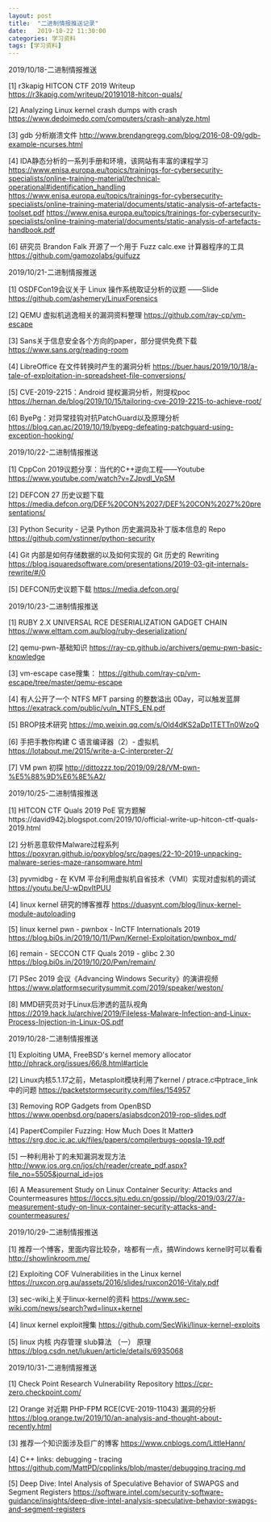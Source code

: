 ```yaml
---
layout: post
title:  "二进制情报推送记录"
date:   2019-10-22 11:30:00
categories: 学习资料
tags: [学习资料]
---
```


<!-- more -->

2019/10/18-二进制情报推送

[1] r3kapig HITCON CTF 2019 Writeup 
https://r3kapig.com/writeup/20191018-hitcon-quals/

[2] Analyzing Linux kernel crash dumps with crash 
https://www.dedoimedo.com/computers/crash-analyze.html

[3] gdb 分析崩溃文件 
http://www.brendangregg.com/blog/2016-08-09/gdb-example-ncurses.html

[4] IDA静态分析的一系列手册和环境，该网站有丰富的课程学习
https://www.enisa.europa.eu/topics/trainings-for-cybersecurity-specialists/online-training-material/technical-operational#identification_handling
https://www.enisa.europa.eu/topics/trainings-for-cybersecurity-specialists/online-training-material/documents/static-analysis-of-artefacts-toolset.pdf
https://www.enisa.europa.eu/topics/trainings-for-cybersecurity-specialists/online-training-material/documents/static-analysis-of-artefacts-handbook.pdf

[6] 研究员 Brandon Falk 开源了一个用于 Fuzz calc.exe 计算器程序的工具 
https://github.com/gamozolabs/guifuzz

2019/10/21-二进制情报推送

[1] OSDFCon19会议关于 Linux 操作系统取证分析的议题 ——Slide
https://github.com/ashemery/LinuxForensics

[2] QEMU 虚拟机逃逸相关的漏洞资料整理
https://github.com/ray-cp/vm-escape

[3] Sans关于信息安全各个方向的paper，部分提供免费下载
https://www.sans.org/reading-room

[4] LibreOffice 在文件转换时产生的漏洞分析
https://buer.haus/2019/10/18/a-tale-of-exploitation-in-spreadsheet-file-conversions/

[5] CVE-2019-2215：Android 提权漏洞分析，附提权poc
https://hernan.de/blog/2019/10/15/tailoring-cve-2019-2215-to-achieve-root/

[6] ByePg：对异常挂钩对抗PatchGuard以及原理分析
https://blog.can.ac/2019/10/19/byepg-defeating-patchguard-using-exception-hooking/

2019/10/22-二进制情报推送

[1] CppCon 2019议题分享：当代的C++逆向工程——Youtube
https://www.youtube.com/watch?v=ZJpvdl_VpSM

[2] DEFCON 27 历史议题下载
https://media.defcon.org/DEF%20CON%2027/DEF%20CON%2027%20presentations/

[3] Python Security - 记录 Python 历史漏洞及补丁版本信息的 Repo
https://github.com/vstinner/python-security

[4] Git 内部是如何存储数据的以及如何实现的 Git 历史的 Rewriting
https://blog.isquaredsoftware.com/presentations/2019-03-git-internals-rewrite/#/0

[5] DEFCON历史议题下载
https://media.defcon.org/

2019/10/23-二进制情报推送

[1] RUBY 2.X UNIVERSAL RCE DESERIALIZATION GADGET CHAIN
https://www.elttam.com.au/blog/ruby-deserialization/

[2] qemu-pwn-基础知识
https://ray-cp.github.io/archivers/qemu-pwn-basic-knowledge

[3] vm-escape case搜集：
https://github.com/ray-cp/vm-escape/tree/master/qemu-escape

[4] 有人公开了一个 NTFS MFT parsing 的整数溢出 0Day，可以触发蓝屏
https://exatrack.com/public/vuln_NTFS_EN.pdf

[5] BROP技术研究
https://mp.weixin.qq.com/s/Old4dKS2aDp1TETTn0WzoQ

[6] 手把手教你构建 C 语言编译器（2）- 虚拟机
https://lotabout.me/2015/write-a-C-interpreter-2/

[7] VM pwn 初探
http://dittozzz.top/2019/09/28/VM-pwn-%E5%88%9D%E6%8E%A2/

2019/10/25-二进制情报推送

[1] HITCON CTF Quals 2019 PoE 官方题解https://david942j.blogspot.com/2019/10/official-write-up-hitcon-ctf-quals-2019.html

[2] 分析恶意软件Malware过程系列 
https://poxyran.github.io/poxyblog/src/pages/22-10-2019-unpacking-malware-series-maze-ransomware.html

[3] pyvmidbg - 在 KVM 平台利用虚拟机自省技术（VMI）实现对虚拟机的调试
https://youtu.be/U-wDpvItPUU

[4] linux kernel 研究的博客推荐
https://duasynt.com/blog/linux-kernel-module-autoloading

[5] linux kernel pwn - pwnbox - InCTF Internationals 2019
https://blog.bi0s.in/2019/10/11/Pwn/Kernel-Exploitation/pwnbox_md/

[6] remain - SECCON CTF Quals 2019 - glibc 2.30
https://blog.bi0s.in/2019/10/20/Pwn/remain/

[7] PSec 2019 会议《Advancing Windows Security》的演讲视频
https://www.platformsecuritysummit.com/2019/speaker/weston/

[8] MMD研究员对于Linux后渗透的蓝队视角
https://2019.hack.lu/archive/2019/Fileless-Malware-Infection-and-Linux-Process-Injection-in-Linux-OS.pdf

2019/10/28-二进制情报推送

[1] Exploiting UMA, FreeBSD's kernel memory allocator 
http://phrack.org/issues/66/8.html#article

[2] Linux内核5.1.17之前，Metasploit模块利用了kernel / ptrace.c中ptrace_link中的问题 
https://packetstormsecurity.com/files/154957

[3] Removing ROP Gadgets from OpenBSD
https://www.openbsd.org/papers/asiabsdcon2019-rop-slides.pdf

[4]  Paper《Compiler Fuzzing: How Much Does It Matter》
https://srg.doc.ic.ac.uk/files/papers/compilerbugs-oopsla-19.pdf

[5] 一种利用补丁的未知漏洞发现方法
http://www.jos.org.cn/jos/ch/reader/create_pdf.aspx?file_no=5505&journal_id=jos

[6] A Measurement Study on Linux Container Security: Attacks and Countermeasures 
https://loccs.sjtu.edu.cn/gossip//blog/2019/03/27/a-measurement-study-on-linux-container-security-attacks-and-countermeasures/


2019/10/29-二进制情报推送

[1] 推荐一个博客，里面内容比较杂，啥都有一点，搞Windows kernel时可以看看
http://showlinkroom.me/

[2] Exploiting COF Vulnerabilities in the Linux kernel
https://ruxcon.org.au/assets/2016/slides/ruxcon2016-Vitaly.pdf

[3] sec-wiki上关于linux-kernel的资料
https://www.sec-wiki.com/news/search?wd=linux+kernel

[4] linux kernel exploit搜集
https://github.com/SecWiki/linux-kernel-exploits

[5] linux 内核 内存管理 slub算法 （一） 原理
https://blog.csdn.net/lukuen/article/details/6935068

2019/10/31-二进制情报推送

[1] Check Point Research Vulnerability Repository
https://cpr-zero.checkpoint.com/

[2]  Orange 对近期 PHP-FPM RCE(CVE-2019-11043) 漏洞的分析
https://blog.orange.tw/2019/10/an-analysis-and-thought-about-recently.html

[3] 推荐一个知识面涉及巨广的博客
https://www.cnblogs.com/LittleHann/

[4] C++ links: debugging - tracing
https://github.com/MattPD/cpplinks/blob/master/debugging.tracing.md

[5] Deep Dive: Intel Analysis of Speculative Behavior of SWAPGS and Segment Registers
https://software.intel.com/security-software-guidance/insights/deep-dive-intel-analysis-speculative-behavior-swapgs-and-segment-registers